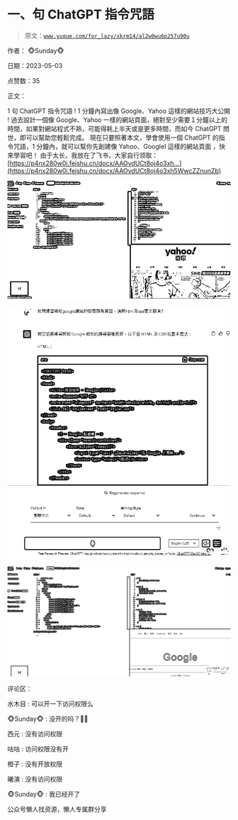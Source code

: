 # 一、句 ChatGPT 指令咒語

> 原文：[`www.yuque.com/for_lazy/xkrm14/al2w0wu6p257u90u`](https://www.yuque.com/for_lazy/xkrm14/al2w0wu6p257u90u)



作者： 🐵Sunday🐵



日期：2023-05-03



点赞数：35



正文：



1 句 ChatGPT 指令咒語 ! 1 分鐘內寫出像 Google、Yahoo 這樣的網站技巧大公開 ! 過去設計一個像 Google、Yahoo 一樣的網站頁面，絕對至少需要１分鐘以上的時間，如果對網站程式不熟，可能得耗上半天或是更多時間，而如今 ChatGPT 問世，即可以幫助您輕鬆完成。 現在只要照著本文，學會使用一個 ChatGPT 的指令咒語，1 分鐘內，就可以幫你先創建像 Yahoo、GoogleI 這樣的網站頁面 ，快來學習吧！ 由于太长，我放在了飞书，大家自行领取： [https://p4nx280w0i.feishu.cn/docx/AAOvdUCt8oj4o3xh...](https://p4nx280w0i.feishu.cn/docx/AAOvdUCt8oj4o3xh5WwcZZnunZb)



![](img/c4d402b3bba4ea8122e1ff708856b18d.png)  

![](img/e0486c40c5a970df6bdb29b27527ec8e.png)  

![](img/bab20f55bd537e5077f69141d0c3f75d.png)  

评论区：



水木目 : 可以开一下访问权限么



🐵Sunday🐵 : 没开的吗？🥲🥲



西元 : 没有访问权限



咕咕 : 访问权限没有开



橙子 : 没有开放权限



曦演 : 没有访问权限



🐵Sunday🐵 : 我已经开了



公众号懒人找资源，懒人专属群分享

